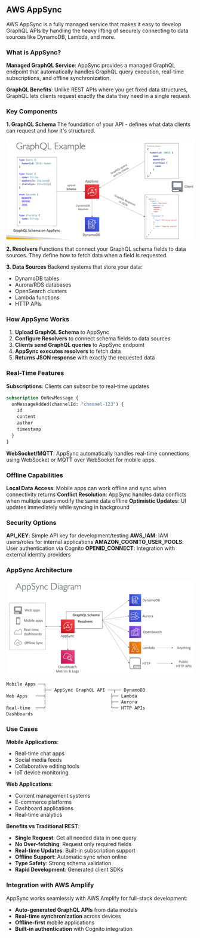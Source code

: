 ## AWS AppSync

AWS AppSync is a fully managed service that makes it easy to develop GraphQL APIs by handling the heavy lifting of securely connecting to data sources like DynamoDB, Lambda, and more.

### What is AppSync?

**Managed GraphQL Service**: AppSync provides a managed GraphQL endpoint that automatically handles GraphQL query execution, real-time subscriptions, and offline synchronization.

**GraphQL Benefits**: Unlike REST APIs where you get fixed data structures, GraphQL lets clients request exactly the data they need in a single request.

### Key Components

**1. GraphQL Schema**
The foundation of your API - defines what data clients can request and how it's structured.

![](./resource/image_9.png)

**2. Resolvers**
Functions that connect your GraphQL schema fields to data sources. They define how to fetch data when a field is requested.

**3. Data Sources**
Backend systems that store your data:
- DynamoDB tables
- Aurora/RDS databases
- OpenSearch clusters
- Lambda functions
- HTTP APIs

### How AppSync Works

1. **Upload GraphQL Schema** to AppSync
2. **Configure Resolvers** to connect schema fields to data sources
3. **Clients send GraphQL queries** to AppSync endpoint
4. **AppSync executes resolvers** to fetch data
5. **Returns JSON response** with exactly the requested data


### Real-Time Features

**Subscriptions**: Clients can subscribe to real-time updates
```graphql
subscription OnNewMessage {
  onMessageAdded(channelId: "channel-123") {
    id
    content
    author
    timestamp
  }
}
```

**WebSocket/MQTT**: AppSync automatically handles real-time connections using WebSocket or MQTT over WebSocket for mobile apps.

### Offline Capabilities

**Local Data Access**: Mobile apps can work offline and sync when connectivity returns
**Conflict Resolution**: AppSync handles data conflicts when multiple users modify the same data offline
**Optimistic Updates**: UI updates immediately while syncing in background

### Security Options

**API_KEY**: Simple API key for development/testing
**AWS_IAM**: IAM users/roles for internal applications
**AMAZON_COGNITO_USER_POOLS**: User authentication via Cognito
**OPENID_CONNECT**: Integration with external identity providers

### AppSync Architecture
![](./resource/image_8.png)

```
Mobile Apps ──┐
              ├── AppSync GraphQL API ──┬── DynamoDB
Web Apps   ───┤                        ├── Lambda
              │                        ├── Aurora
Real-time  ───┘                        └── HTTP APIs
Dashboards
```

### Use Cases

**Mobile Applications**:
- Real-time chat apps
- Social media feeds
- Collaborative editing tools
- IoT device monitoring

**Web Applications**:
- Content management systems
- E-commerce platforms
- Dashboard applications
- Real-time analytics

**Benefits vs Traditional REST**:
- **Single Request**: Get all needed data in one query
- **No Over-fetching**: Request only required fields
- **Real-time Updates**: Built-in subscription support
- **Offline Support**: Automatic sync when online
- **Type Safety**: Strong schema validation
- **Rapid Development**: Generated client SDKs

### Integration with AWS Amplify

AppSync works seamlessly with AWS Amplify for full-stack development:
- **Auto-generated GraphQL APIs** from data models
- **Real-time synchronization** across devices
- **Offline-first** mobile applications
- **Built-in authentication** with Cognito integration